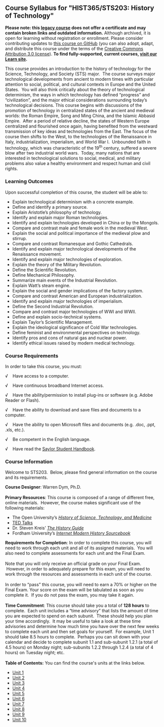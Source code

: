 Course Syllabus for "HIST365/STS203: History of Technology"
-----------------------------------------------------------

**Please note: this [legacy course](https://sayloracademy.zendesk.com/hc/en-us/articles/206089967) does not offer a certificate and may contain 
broken links and outdated information.** Although archived, it is open 
for learning without registration or enrollment. Please consider contributing 
updates to [this course on GitHub](https://github.com/saylordotorg/course_hist365) 
(you can also adopt, adapt, and distribute this course under the terms of 
the [Creative Commons Attribution 3.0 license](http://creativecommons.org/licenses/by/3.0/)). **To find fully-supported, current courses, [visit our 
Learn site](https://learn.saylor.org).**

This course provides an introduction to the history of technology for
the Science, Technology, and Society (STS) major.  The course surveys
major technological developments from ancient to modern times with
particular attention to social, political, and cultural contexts in
Europe and the United States.  You will also think critically about the
theory of technological determinism, the ways in which technology has
defined “progress” and “civilization”, and the major ethical
considerations surrounding today’s technological decisions. This course
begins with discussions of the promotion of technology in centralized
states of the ancient and medieval worlds: the Roman Empire, Song and
Ming China, and the Islamic Abbasid Empire.  After a period of relative
decline, the states of Western Europe centralized and flourished once
again, having benefited from the westward transmission of key ideas and
technologies from the East. The focus of the course then shifts to the
West, to the technologies of the Renaissance in Italy,
industrialization, imperialism, and World War I.  Unbounded faith in
technology, which was characteristic of the 19<sup>th </sup>century,
suffered a severe blow after two industrial world wars.  Today, many
nations that are interested in technological solutions to social,
medical, and military problems also value a healthy environment and
respect human and civil rights.

### Learning Outcomes

Upon successful completion of this course, the student will be able
to:  

-   Explain technological determinism with a concrete example.
-   Define and identify a primary source.
-   Explain Aristotle’s philosophy of technology.
-   Identify and explain major Roman technologies.
-   Identify and explain technologies developed in China or by the
    Mongols.
-   Compare and contrast male and female work in the medieval West.
-   Explain the social and political importance of the medieval plow and
    stirrup.
-   Compare and contrast Romanesque and Gothic Cathedrals.
-   Identify and explain major technological developments of the
    Renaissance movement.
-   Identify and explain major technologies of exploration.
-   Explain the theory of the Military Revolution.
-   Define the Scientific Revolution.
-   Define Mechanical Philosophy.
-   Summarize main events of the Industrial Revolution.
-   Explain Watt’s steam engine.
-   Explain the social and gender implications of the factory system.
-   Compare and contrast American and European industrialization.
-   Identify and explain major technologies of imperialism.
-   Define the Second Industrial Revolution.
-   Compare and contrast major technologies of WWI and WWII.
-   Define and explain socio-technical systems.
-   Explain Taylor’s Scientific Management.
-   Explain the ideological significance of Cold War technologies.
-   Define feminist and environmental perspectives on technology.
-   Identify pros and cons of natural gas and nuclear power.
-   Identify ethical issues raised by modern medical technology.

### Course Requirements

In order to take this course, you must:  
  
 √    Have access to a computer.  
  
 √    Have continuous broadband Internet access.  
  
 √    Have the ability/permission to install plug-ins or software (e.g.
Adobe Reader or Flash).  
  
 √    Have the ability to download and save files and documents to a
computer.  
  
 √    Have the ability to open Microsoft files and documents (e.g. .doc,
.ppt, .xls, etc.).  
  
 √    Be competent in the English language.  
  
 √    Have read the [Saylor Student
Handbook](http://www.saylor.org/site/wp-content/uploads/2012/05/Saylor-StudentHandbook.pdf).  

### Course Information

Welcome to STS203.  Below, please find general information on the course
and its requirements.  
  
 **Course Designer**: Warren Dym, Ph.D.  
    
 **Primary Resources**: This course is composed of a range of different
free, online materials.  However, the course makes significant use of
the following materials:  

-   The Open University’s *[History of Science, Technology, and
    Medicine](http://www.open.edu/openlearn/history-the-arts/history/history-science-technology-and-medicine)*
-   [TED Talks](http://www.ted.com/)
-   Dr. Steven Kreis’ *[The History
    Guide](http://www.historyguide.org/index.html)*
-   Fordham University’s *[Internet Modern History
    Sourcebook](http://www.fordham.edu/Halsall/mod/modsbook.asp)*

**Requirements for Completion**: In order to complete this course, you
will need to work through each unit and all of its assigned materials.
 You will also need to complete assessments for each unit and the Final
Exam.  
    
 Note that you will only receive an official grade on your Final Exam.
 However, in order to adequately prepare for this exam, you will need to
work through the resources and assessments in each unit of the course.  
    
 In order to “pass” this course, you will need to earn a 70% or higher
on the Final Exam. Your score on the exam will be tabulated as soon as
you complete it.  If you do not pass the exam, you may take it again.  
    
 **Time Commitment**: This course should take you a total of **128
hours** to complete.  Each unit includes a “time advisory” that lists
the amount of time you are expected to spend on each subunit.  These
should help you plan your time accordingly.  It may be useful to take a
look at these time advisories and determine how much time you have over
the next few weeks to complete each unit and then set goals for
yourself.  For example, Unit 1 should take 8.5 hours to complete. 
Perhaps you can sit down with your calendar and decide to complete
subunit 1.1 and sub-subunit 1.2.1 (a total of 4.5 hours) on Monday
night; sub-subunits 1.2.2 through 1.2.4 (a total of 4 hours) on Tuesday
night; etc.  
    
**Table of Contents:** You can find the course's units at the links below.

- [Unit 1](https://legacy.saylor.org/hist365/Unit01/)
- [Unit 2](https://legacy.saylor.org/hist365/Unit02/)
- [Unit 3](https://legacy.saylor.org/hist365/Unit03/)
- [Unit 4](https://legacy.saylor.org/hist365/Unit04/)
- [Unit 5](https://legacy.saylor.org/hist365/Unit05/)
- [Unit 6](https://legacy.saylor.org/hist365/Unit06/)
- [Unit 7](https://legacy.saylor.org/hist365/Unit07/)
- [Unit 8](https://legacy.saylor.org/hist365/Unit08/)
- [Unit 9](https://legacy.saylor.org/hist365/Unit09/)
- [Unit 10](https://legacy.saylor.org/hist365/Unit10/)
